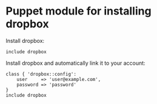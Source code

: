 # Puppet module for installing dropbox

Install dropbox:

````
include dropbox
````

Install dropbox and automatically link it to your account:

````
class { 'dropbox::config':
	user     => 'user@example.com',
	password => 'password'
}
include dropbox
````
